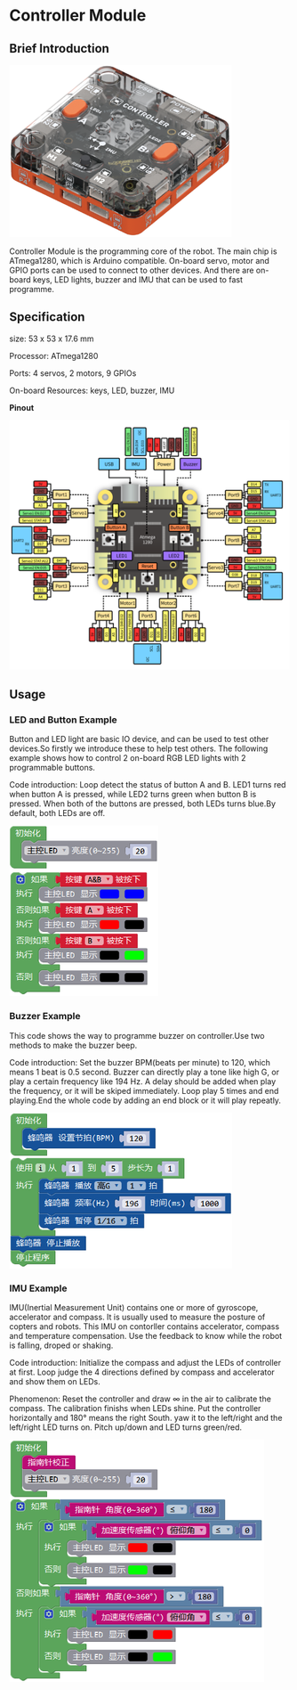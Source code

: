 # Controller Module

## Brief Introduction

![](./images/render_controller.png)

Controller Module is the programming core of the robot. The main chip is ATmega1280, which is Arduino compatible.
On-board servo, motor and GPIO ports can be used to connect to other devices. 
And there are on-board keys, LED lights, buzzer and IMU that can be used to fast programme.

## Specification

size: 53 x 53 x 17.6 mm

Processor: ATmega1280

Ports: 4 servos, 2 motors, 9 GPIOs

On-board Resources: keys, LED, buzzer, IMU

**Pinout**

![](./images/pinout_controller.png)

## Usage

### LED and Button Example

Button and LED light are basic IO device, and can be used to test other devices.So firstly we introduce these to help test others.
The following example shows how to control 2 on-board RGB LED lights with 2 programmable buttons.

Code introduction: Loop detect the status of button A and B. LED1 turns red when button A is pressed, while LED2 turns green when button B is pressed.
When both of the buttons are pressed, both LEDs turns blue.By default, both LEDs are off.

![](./images/Mixly_example_controller_LEDbutton.png)

### Buzzer Example

This code shows the way to programme buzzer on controller.Use two methods to make the buzzer beep.

Code introduction: Set the buzzer BPM(beats per minute) to 120, which means 1 beat is 0.5 second. 
Buzzer can directly play a tone like high G, or play a certain frequency like 194 Hz.
A delay should be added when play the frequency, or it will be skiped immediately.
Loop play 5 times and end playing.End the whole code by adding an end block or it will play repeatly.

![](./images/Mixly_example_controller_buzzer.png)

### IMU Example

IMU(Inertial Measurement Unit) contains one or more of gyroscope, accelerator and compass. It is usually used to measure the posture of copters and robots.
This IMU on contorller contains accelerator, compass and temperature compensation. Use the feedback to know while the robot is falling, droped or shaking.

Code introduction: Initialize the compass and adjust the LEDs of controller at first. 
Loop judge the 4 directions defined by compass and accelerator and show them on LEDs.

Phenomenon: Reset the controller and draw ∞ in the air to calibrate the compass. The calibration finishs when LEDs shine.
Put the controller horizontally and 180° means the right South. yaw it to the left/right and the left/right LED turns on. Pitch up/down and LED turns green/red.

![](./images/Mixly_example_controller_IMU.png)
